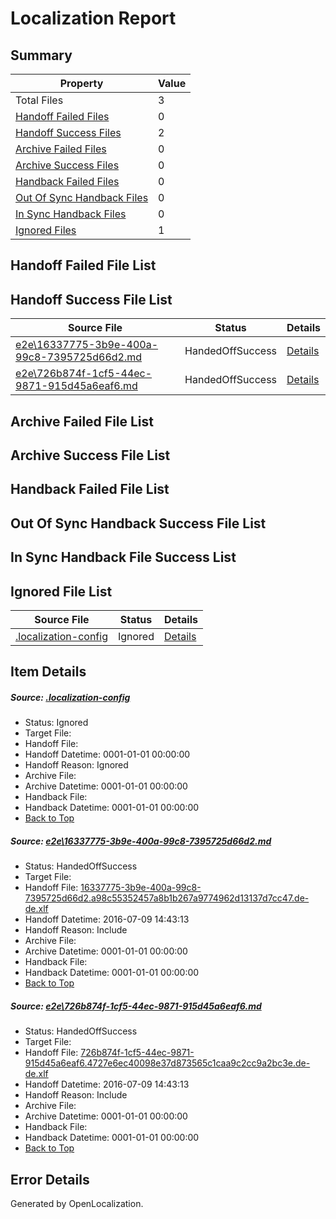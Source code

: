 # <a name='report-top'></a> Localization Report

## Summary
 Property | Value 
 -------- | ----- 
 Total Files | 3
[ Handoff Failed Files ](#handoff-failed-list)| 0
[ Handoff Success Files ](#handoff-success-list)| 2
[ Archive Failed Files ](#archive-failed-list)| 0
[ Archive Success Files ](#archive-success-list)| 0
[ Handback Failed Files ](#handback-failed-list)| 0
[ Out Of Sync Handback Files ](#outofsync-handback-success-list)| 0
[ In Sync Handback Files ](#insync-handback-success-list)| 0
[ Ignored Files ](#ignored-list)| 1

## <a name='handoff-failed-list'></a> Handoff Failed File List

## <a name='handoff-success-list'></a> Handoff Success File List
 Source File | Status | Details 
 ----------- | ------ | ------- 
 [e2e\16337775-3b9e-400a-99c8-7395725d66d2.md](https://github.com/OpenLocalizationTestOrg/oltest/blob/7b0dc834861873157aa8ce51e17f8b41ab5b23e7/e2e/16337775-3b9e-400a-99c8-7395725d66d2.md) | HandedOffSuccess | [Details](#805ea3f144613059ecb85d72415a5031087d0d361)
 [e2e\726b874f-1cf5-44ec-9871-915d45a6eaf6.md](https://github.com/OpenLocalizationTestOrg/oltest/blob/7b0dc834861873157aa8ce51e17f8b41ab5b23e7/e2e/726b874f-1cf5-44ec-9871-915d45a6eaf6.md) | HandedOffSuccess | [Details](#90251b6969db86263c02effd6eb46ea81619f7c42)

## <a name='archive-failed-list'></a> Archive Failed File List

## <a name='archive-success-list'></a> Archive Success File List

## <a name='handback-failed-list'></a> Handback Failed File List

## <a name='outofsync-handback-success-list'></a> Out Of Sync Handback Success File List

## <a name='insync-handback-success-list'></a> In Sync Handback File Success List

## <a name='ignored-list'></a> Ignored File List
 Source File | Status | Details 
 ----------- | ------ | ------- 
 [.localization-config](https://github.com/OpenLocalizationTestOrg/oltest/blob/7b0dc834861873157aa8ce51e17f8b41ab5b23e7/.localization-config) | Ignored | [Details](#3d4f252ac210baf56311d7e97dcc2db10974dbd20)

## Item Details
##### <a name='3d4f252ac210baf56311d7e97dcc2db10974dbd20'></a> Source: [.localization-config](https://github.com/OpenLocalizationTestOrg/oltest/blob/7b0dc834861873157aa8ce51e17f8b41ab5b23e7/.localization-config)
* Status: Ignored
* Target File: 
* Handoff File: 
* Handoff Datetime: 0001-01-01 00:00:00
* Handoff Reason: Ignored
* Archive File: 
* Archive Datetime: 0001-01-01 00:00:00
* Handback File: 
* Handback Datetime: 0001-01-01 00:00:00
* [Back to Top](#report-top)

##### <a name='805ea3f144613059ecb85d72415a5031087d0d361'></a> Source: [e2e\16337775-3b9e-400a-99c8-7395725d66d2.md](https://github.com/OpenLocalizationTestOrg/oltest/blob/7b0dc834861873157aa8ce51e17f8b41ab5b23e7/e2e/16337775-3b9e-400a-99c8-7395725d66d2.md)
* Status: HandedOffSuccess
* Target File: 
* Handoff File: [16337775-3b9e-400a-99c8-7395725d66d2.a98c55352457a8b1b267a9774962d13137d7cc47.de-de.xlf](https://github.com/OpenLocalizationTestOrg/olhandoff-e2e/blob/024c050d393fbbfffac7a35b4627c2ec7c671254/ol-handoff/OpenLocalizationTestOrg/oltest-dede-fly/ci/ht/16337775-3b9e-400a-99c8-7395725d66d2.a98c55352457a8b1b267a9774962d13137d7cc47.de-de.xlf)
* Handoff Datetime: 2016-07-09 14:43:13
* Handoff Reason: Include
* Archive File: 
* Archive Datetime: 0001-01-01 00:00:00
* Handback File: 
* Handback Datetime: 0001-01-01 00:00:00
* [Back to Top](#report-top)

##### <a name='90251b6969db86263c02effd6eb46ea81619f7c42'></a> Source: [e2e\726b874f-1cf5-44ec-9871-915d45a6eaf6.md](https://github.com/OpenLocalizationTestOrg/oltest/blob/7b0dc834861873157aa8ce51e17f8b41ab5b23e7/e2e/726b874f-1cf5-44ec-9871-915d45a6eaf6.md)
* Status: HandedOffSuccess
* Target File: 
* Handoff File: [726b874f-1cf5-44ec-9871-915d45a6eaf6.4727e6ec40098e37d873565c1caa9c2cc9a2bc3e.de-de.xlf](https://github.com/OpenLocalizationTestOrg/olhandoff-e2e/blob/024c050d393fbbfffac7a35b4627c2ec7c671254/ol-handoff/OpenLocalizationTestOrg/oltest-dede-fly/ci/ht/726b874f-1cf5-44ec-9871-915d45a6eaf6.4727e6ec40098e37d873565c1caa9c2cc9a2bc3e.de-de.xlf)
* Handoff Datetime: 2016-07-09 14:43:13
* Handoff Reason: Include
* Archive File: 
* Archive Datetime: 0001-01-01 00:00:00
* Handback File: 
* Handback Datetime: 0001-01-01 00:00:00
* [Back to Top](#report-top)


## Error Details

Generated by OpenLocalization.
